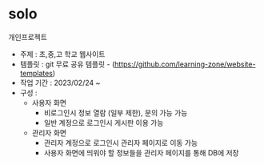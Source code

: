 # solo
개인프로젝트
- 주제 : 초,중,고 학교 웹사이트
- 템플릿 : git 무료 공유 템플릿 - (https://github.com/learning-zone/website-templates)
- 작업 기간 : 2023/02/24 ~ 
- 구성 :
     - 사용자 화면
        - 비로그인시 정보 열람 (일부 제한), 문의 가능 가능
        - 일반 계정으로 로그인시 게시판 이용 가능
     - 관리자 화면
        - 관리자 계정으로 로그인시 관리자 페이지로 이동 가능
        - 사용자 화면에 띄워야 할 정보들을 관리자 페이지를 통해 DB에 저장

